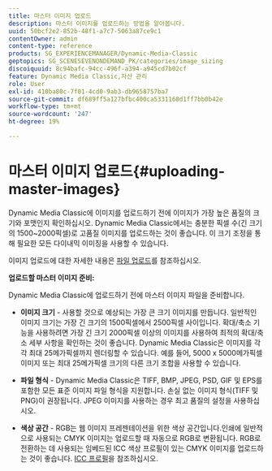 ```yaml
---
title: 마스터 이미지 업로드
description: 마스터 이미지를 업로드하는 방법을 알아봅니다.
uuid: 50bcf2e2-852b-48f1-a7c7-5063a87ce9c1
contentOwner: admin
content-type: reference
products: SG_EXPERIENCEMANAGER/Dynamic-Media-Classic
geptopics: SG_SCENESEVENONDEMAND_PK/categories/image_sizing
discoiquuid: 8c94bafc-94cc-496f-a394-a945cd7b02cf
feature: Dynamic Media Classic,자산 관리
role: User
exl-id: 410ba80c-7f01-4cd0-9ab3-db9658757ba7
source-git-commit: df689ff5a127bfbc400ca5331168d1ff7bb0b42e
workflow-type: tm+mt
source-wordcount: '247'
ht-degree: 19%

---
```


# 마스터 이미지 업로드{#uploading-master-images}

Dynamic Media Classic에 이미지를 업로드하기 전에 이미지가 가장 높은 품질의 크기와 포맷인지 확인하십시오. Dynamic Media Classic에서는 충분한 픽셀 수(긴 크기의 1500~2000픽셀)로 고품질 이미지를 업로드하는 것이 좋습니다. 이 크기 조정을 통해 필요한 모든 다이내믹 이미징을 사용할 수 있습니다.

이미지 업로드에 대한 자세한 내용은 [파일 업로드](uploading-files.md#uploading_files)를 참조하십시오.

**업로드할 마스터 이미지 준비:**

Dynamic Media Classic에 업로드하기 전에 마스터 이미지 파일을 준비합니다.

* **이미지 크기**  - 사용할 것으로 예상되는 가장 큰 크기 이미지를 만듭니다. 일반적인 이미지 크기는 가장 긴 크기의 1500픽셀에서 2500픽셀 사이입니다. 확대/축소 기능을 사용하려면 가장 긴 크기 2000픽셀 이상의 이미지를 사용하여 최적의 확대/축소 세부 사항을 확인하는 것이 좋습니다. Dynamic Media Classic은 이미지를 각각 최대 25메가픽셀까지 렌더링할 수 있습니다. 예를 들어, 5000 x 5000메가픽셀 이미지 또는 최대 25메가픽셀 크기의 다른 크기 조합을 사용할 수 있습니다.

* **파일 형식**  - Dynamic Media Classic은 TIFF, BMP, JPEG, PSD, GIF 및 EPS를 포함한 모든 표준 이미지 파일 형식을 지원합니다. 손실 없는 이미지 형식(TIFF 및 PNG)이 권장됩니다. JPEG 이미지를 사용하는 경우 최고 품질의 설정을 사용하십시오.

* **색상 공간**  - RGB는 웹 이미지 프레젠테이션을 위한 색상 공간입니다.인쇄에 일반적으로 사용되는 CMYK 이미지는 업로드할 때 자동으로 RGB로 변환됩니다. RGB로 전환하는 데 사용되는 임베드된 ICC 색상 프로필이 있는 CMYK 이미지를 업로드하는 것이 좋습니다. [ICC 프로필](/help/icc-profiles.md)을 참조하십시오.
